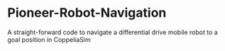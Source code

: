 # Pioneer-Robot-Navigation
A straight-forward code to navigate a differential drive mobile robot to a goal position in CoppeliaSim
